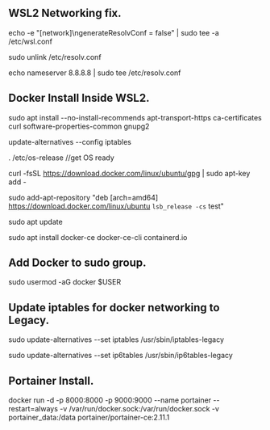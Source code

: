 
## WSL2 Networking fix.


echo -e "[network]\ngenerateResolvConf = false" | sudo tee -a /etc/wsl.conf

sudo unlink /etc/resolv.conf

echo nameserver 8.8.8.8 | sudo tee /etc/resolv.conf


## Docker Install Inside WSL2.


sudo apt install --no-install-recommends apt-transport-https ca-certificates curl software-properties-common gnupg2

update-alternatives --config iptables

. /etc/os-release //get OS ready

curl -fsSL https://download.docker.com/linux/ubuntu/gpg | sudo apt-key add -

sudo add-apt-repository "deb [arch=amd64] https://download.docker.com/linux/ubuntu `lsb_release -cs` test"

sudo apt update

sudo apt install docker-ce docker-ce-cli containerd.io


## Add Docker to sudo group.


sudo usermod -aG docker $USER


## Update iptables for docker networking to Legacy.


sudo update-alternatives --set iptables /usr/sbin/iptables-legacy

sudo update-alternatives --set ip6tables /usr/sbin/ip6tables-legacy

## Portainer Install.


docker run -d -p 8000:8000 -p 9000:9000 --name portainer --restart=always -v /var/run/docker.sock:/var/run/docker.sock -v portainer_data:/data portainer/portainer-ce:2.11.1
